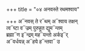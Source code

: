+++
title = "०४ अनवस्ते रथमश्वाय"

+++
अ᳓नवस् ते र᳓थम् अ᳓श्वाय तक्षन्  
त्व᳓ष्टा व᳓ज्रम् पुरुहूत द्युम᳓न्तम्  
ब्रह्मा᳓ण इ᳓न्द्रम् मह᳓यन्तो अर्कइ᳓र्  
अ᳓वर्धयन्न् अ᳓हये ह᳓न्तवा᳓ उ